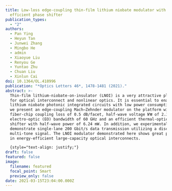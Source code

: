 ```yaml
---
title: Low-loss edge-coupling thin-film lithium niobate modulator with an
  efficient phase shifter
publication_types:
  - "2"
authors:
  - Pan Ying
  - Heyun Tan
  - Junwei Zhang
  - Mingbo He
  - admin
  - Xiaoyue Liu
  - Renyou Ge
  - Yuntao Zhu
  - Chuan Liu
  - Xinlun Cai
doi: 10.1364/OL.418996
publication: "*Optics Letters 46*, 1478-1481 (2021)."
abstract: >-
  Thin-film lithium-niobate-on-insulator (LNOI) is a very attractive platform
  for optical interconnect and nonlinear optics. It is essential to enable
  lithium niobate photonic integrated circuits with low power consumption. Here
  we present an edge-coupling Mach–Zehnder modulator on the platform with low
  fiber-chip coupling loss of 0.5 dB/facet, half-wave voltage 𝑽𝝅 of 2.36 V,
  electro-optic (EO) bandwidth of 60 GHz and an efficient thermal-optic phase
  shifter with half-wave power of 6.24 mW. In addition, we experimentally
  demonstrate single-lane 200 Gbit/s data transmission utilizing a discrete
  multi-tone signal. The LNOI modulator demonstrated here shows great potential
  in energy-efficient large-capacity optical interconnects.

  {style="text-align: justify;"}
draft: false
featured: false
image:
  filename: featured
  focal_point: Smart
  preview_only: false
date: 2021-03-15T23:04:00.000Z
---
```


